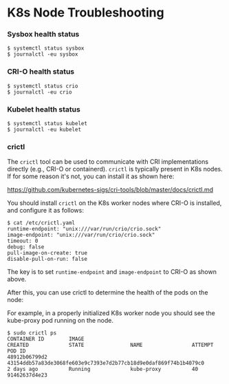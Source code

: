 # K8s Node Troubleshooting

### Sysbox health status

```console
$ systemctl status sysbox
$ journalctl -eu sysbox
```

### CRI-O health status

```console
$ systemctl status crio
$ journalctl -eu crio
```

### Kubelet health status

```console
$ systemctl status kubelet
$ journalctl -eu kubelet
```

### crictl

The `crictl` tool can be used to communicate with CRI implementations directly
(e.g., CRI-O or containerd). `crictl` is typically present in K8s nodes. If for
some reason it's not, you can install it as shown here:

https://github.com/kubernetes-sigs/cri-tools/blob/master/docs/crictl.md

You should install `crictl` on the K8s worker nodes where CRI-O is installed,
and configure it as follows:

```console
$ cat /etc/crictl.yaml
runtime-endpoint: "unix:///var/run/crio/crio.sock"
image-endpoint: "unix:///var/run/crio/crio.sock"
timeout: 0
debug: false
pull-image-on-create: true
disable-pull-on-run: false
```

The key is to set `runtime-endpoint` and `image-endpoint` to CRI-O as shown
above.

After this, you can use crictl to determine the health of the pods on the node:

For example, in a properly initialized K8s worker node you should see the
kube-proxy pod running on the node.

```console
$ sudo crictl ps
CONTAINER ID        IMAGE                                                                                             CREATED             STATE               NAME                ATTEMPT             POD ID
48912b06799d2       43154ddb57a83de3068fe603e9c7393e7d2b77cb18d9e0daf869f74b1b4079c0                                  2 days ago          Running             kube-proxy          40                  91462637d4e23
```
